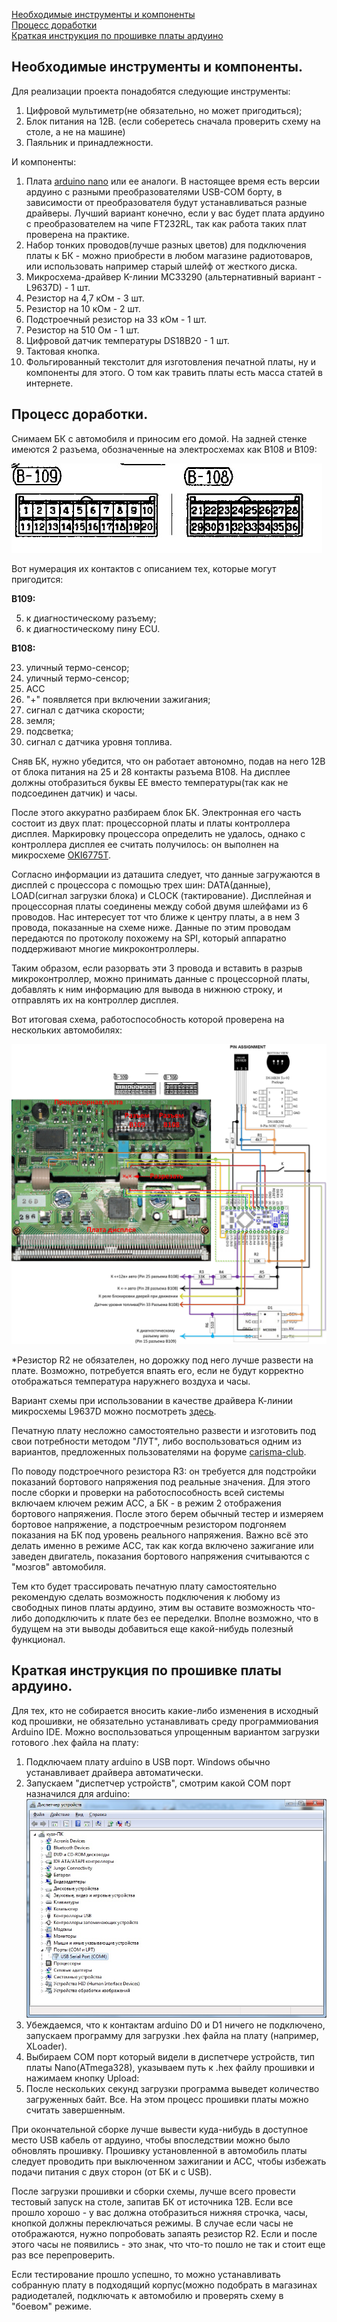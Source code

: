 [Необходимые инструменты и компоненты](https://github.com/miheych/carisma_bk/blob/master/Docs/%D0%98%D0%BD%D1%81%D1%82%D1%80%D1%83%D0%BA%D1%86%D0%B8%D1%8F%20%D0%BF%D0%BE%20%D0%B4%D0%BE%D1%80%D0%B0%D0%B1%D0%BE%D1%82%D0%BA%D0%B5.md#Необходимые-инструменты-и-компоненты)  
[Процесс доработки](https://github.com/miheych/carisma_bk/blob/master/Docs/%D0%98%D0%BD%D1%81%D1%82%D1%80%D1%83%D0%BA%D1%86%D0%B8%D1%8F%20%D0%BF%D0%BE%20%D0%B4%D0%BE%D1%80%D0%B0%D0%B1%D0%BE%D1%82%D0%BA%D0%B5.md#Процесс-доработки)  
[Краткая инструкция по прошивке платы ардуино](https://github.com/miheych/carisma_bk/blob/master/Docs/%D0%98%D0%BD%D1%81%D1%82%D1%80%D1%83%D0%BA%D1%86%D0%B8%D1%8F%20%D0%BF%D0%BE%20%D0%B4%D0%BE%D1%80%D0%B0%D0%B1%D0%BE%D1%82%D0%BA%D0%B5.md#Краткая-инструкция-по-прошивке-платы-ардуино)

Необходимые инструменты и компоненты.
-----------------------------------

Для реализации проекта понадобятся следующие инструменты:
1. Цифровой мультиметр(не обязательно, но может пригодиться);
2. Блок питания на 12В. (если соберетесь сначала проверить схему на столе, а не на машине)
3. Паяльник и принадлежности.

И компоненты:
1. Плата [arduino nano](http://arduino.ru/Hardware/ArduinoBoardNano) или ее аналоги. В настоящее время есть версии ардуино с разными преобразователями USB-COM борту, в зависимости от преобразователя будут устанавливаться разные драйверы. Лучший вариант конечно, если у вас будет плата ардуино c преобразователем на чипе FT232RL, так как работа таких плат проверена на практике.
2. Набор тонких проводов(лучше разных цветов) для подключения платы к БК  - можно приобрести в любом магазине радиотоваров, или использовать например старый шлейф от жесткого диска.
3. Микросхема-драйвер K-линии MC33290 (альтернативный вариант - L9637D) - 1 шт.
4. Резистор на 4,7 кОм - 3 шт.
5. Резистор на 10 кОм - 2 шт.
6. Подстроечный резистор на 33 кОм - 1 шт.
7. Резистор на 510 Ом - 1 шт.
8. Цифровой датчик температуры DS18B20 - 1 шт.
9. Тактовая кнопка.
10. Фольгированный текстолит для изготовления печатной платы, ну и компоненты для этого. О том как травить платы есть масса статей в интернете.

Процесс доработки.
-----------------------------------

Снимаем БК с автомобиля и приносим его домой. На задней стенке имеются 2 разъема, обозначенные на электросхемах как B108 и B109:

![](https://github.com/miheych/carisma_bk/blob/master/Pict/%D0%A0%D0%B0%D0%B7%D1%8A%D0%B5%D0%BC%D1%8B%20B108%20B109.jpg)

Вот нумерация их контактов с описанием тех, которые могут пригодится:

**B109:**

5. к диагностическому разъему;
15. к диагностическому пину ECU.

**B108:**

23. уличный термо-сенсор;
31. уличный термо-сенсор;
25. ACC
26. "+" появляется при включении зажигания;
27. сигнал с датчика скорости;
28. земля;
32. подсветка;
33. сигнал с датчика уровня топлива.


Сняв БК, нужно убедится, что он работает автономно, подав на него 12В от блока питания на 25 и 28 контакты разъема B108. На дисплее должны отобразиться буквы EE вместо температуры(так как не подсоединен датчик) и часы.

После этого аккуратно разбираем блок БК. Электронная его часть состоит из двух плат: процессорной платы и платы контроллера дисплея. Маркировку процессора определить не удалось, однако с контроллера дисплея ее считать получилось: он выполнен на микросхеме [OKI6775T](https://github.com/miheych/carisma_bk/blob/master/Docs/MSM6775.pdf).

Согласно информации из даташита следует, что данные загружаются в дисплей с процессора c помощью трех шин: DATA(данные), LOAD(сигнал загрузки блока) и CLOCK (тактирование). Дисплейная и процессорная платы соединены между собой двумя шлейфами из 6 проводов. Нас интересует тот что ближе к центру платы, а в нем 3 провода, показанные на схеме ниже. Данные по этим проводам передаются по протоколу похожему на SPI, который аппаратно поддерживают многие микроконтроллеры. 

Таким образом, если разорвать эти 3 провода и вставить в разрыв микроконтроллер, можно принимать данные с процессорной платы, добавлять к ним информацию для вывода в нижнюю строку, и отправлять их на контроллер дисплея.

Вот итоговая схема, работоспособность которой проверена на нескольких автомобилях:

![](https://github.com/miheych/carisma_bk/blob/master/Connection%20schemes/rev3_with_mc33290.jpg)

*Резистор R2 не обязателен, но дорожку под него лучше развести на плате. Возможно, потребуется впаять его, если не будут корректно отображаться температура наружнего воздуха и часы.

Вариант схемы при использовании в качестве драйвера К-линии микросхемы L9637D можно посмотреть [здесь](https://github.com/miheych/carisma_bk/blob/master/Connection%20schemes/rev3_with_L9637D.jpg).

Печатную плату несложно самостоятельно развести и изготовить под свои потребности методом "ЛУТ", либо воспользоваться одним из вариантов, предложенных пользователями на форуме [carisma-club](http://carisma-club.su/index.php?showtopic=2685).

По поводу подстроечного резистора R3: он требуется для подстройки показаний бортового напряжения под реальные значения. Для этого после сборки и проверки на работоспособность всей системы включаем ключем режим ACC, а БК - в режим 2 отображения бортового напряжения. После этого берем обычный тестер и измеряем бортовое напряжение, а подстроечным резистором подгоняем показания на БК под уровень реального напряжения. Важно всё это делать именно в режиме ACC, так как когда включено зажигание или заведен двигатель, показания бортового напряжения считываются с "мозгов" автомобиля.

Тем кто будет трассировать печатную плату самостоятельно рекомендую сделать возможность подключения к любому из свободных пинов платы ардуино, этим вы оставите возможность что-либо доподключить к плате без ее переделки. Вполне возможно, что в будущем на эти выводы добавиться еще какой-нибудь полезный функционал.

Краткая инструкция по прошивке платы ардуино.
-------------
Для тех, кто не собирается вносить какие-либо изменения в исходный код прошивки, не обязательно устанавливать среду программиования Arduino IDE. Можно воспользоваться упрощенным вариантом загрузки готового .hex файла на плату:

1. Подключаем плату arduino в USB порт. Windows обычно устанавливает драйвера автоматически. 
2. Запускаем "диспетчер устройств", смотрим какой COM порт назначился для arduino:
![](https://github.com/miheych/carisma_bk/blob/master/Pict/%D0%94%D0%B8%D1%81%D0%BF%D0%B5%D1%82%D1%87%D0%B5%D1%80%20%D1%83%D1%81%D1%82%D1%80%D0%BE%D0%B9%D1%81%D1%82%D0%B2.jpg)
3. Убеждаемся, что к контактам arduino D0 и D1 ничего не подключено, запускаем программу для загрузки .hex файла на плату (например, XLoader).
4. Выбираем COM порт который видели в диспетчере устройств, тип платы Nano(ATmega328), указываем путь к .hex файлу прошивки и нажимаем кнопку Upload:
5. После нескольких секунд загрузки программа выведет количество загруженных байт.
Все. На этом процесс прошивки платы можно считать завершенным.

При окончательной сборке лучше вывести куда-нибудь в доступное место USB кабель от ардуино, чтобы впоследствии можно было обновлять прошивку. Прошивку установленной в автомобиль платы следует проводить при выключенном зажигании и ACC, чтобы избежать подачи питания с двух сторон (от БК и с USB).

После загрузки прошивки и сборки схемы, лучше всего провести тестовый запуск на столе, запитав БК от источника 12В. Если все прошло хорошо - у вас должна отобразиться нижняя строчка, часы, кнопкой должны переключаться режимы. В случае если часы не отображаются, нужно попробовать запаять резистор R2. Если и после этого часы не появились - это знак, что что-то пошло не так и стоит еще раз все перепроверить.

Если тестирование прошло успешно, то можно устанавливать собранную плату в подходящий корпус(можно подобрать в магазинах радиодеталей, подключать к автомобилю и проверять схему в "боевом" режиме.
